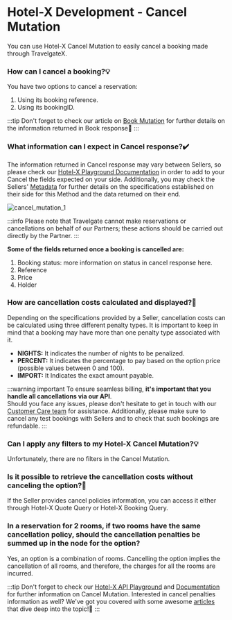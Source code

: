 ﻿---
sidebar_position: 1
---

# Hotel-X Development - Cancel Mutation

You can use Hotel-X Cancel Mutation to easily cancel a booking made through TravelgateX.

### How can I cancel a booking?💡
You have two options to cancel a reservation:
1. Using its booking reference.
1. Using its bookingID.

:::tip
Don't forget to check our article on [Book Mutation](/kb/our-products/are-you-a-buyer/our-methods/booking-flow/book/hotel-x-development-book-mutation) for further details on the information returned in Book response🚀
:::

### What information can I expect in Cancel response?✔️
The information returned in Cancel response may vary between Sellers, so please check our [Hotel-X Playground Documentation](/playground) in order to add to your Cancel the fields expected on your side. Additionally, you may check the Sellers' [Metadata](/kb/our-products/are-you-a-buyer/our-methods/static-content/hotel-x-metadata-query) for further details on the specifications established on their side for this Method and the data returned on their end.

![cancel_mutation_1](https://storage.travelgate.com/kbase/cancel_mutation_1.jpg)

:::info
Please note that Travelgate cannot make reservations or cancellations on behalf of our Partners; these actions should be carried out directly by the Partner.
:::


**Some of the fields returned once a booking is cancelled are:**
1. Booking status: more information on status in cancel response here.
1. Reference
1. Price
1. Holder


### How are cancellation costs calculated and displayed?🔢
Depending on the specifications provided by a Seller, cancellation costs can be calculated using three different penalty types. It is important to keep in mind that a booking may have more than one penalty type associated with it.

- **NIGHTS:** It indicates the number of nights to be penalized.
- **PERCENT:** It indicates the percentage to pay based on the option price (possible values between 0 and 100).
- **IMPORT:** It Indicates the exact amount payable.

:::warning important
To ensure seamless billing, **it's important that you handle all cancellations via our API**.  
Should you face any issues, please don't hesitate to get in touch with our [Customer Care team](https://app.travelgatex.com/tickets) for assistance. Additionally, please make sure to cancel any test bookings with Sellers and to check that such bookings are refundable.
:::

### Can I apply any filters to my Hotel-X Cancel Mutation?💡
Unfortunately, there are no filters in the Cancel Mutation.

### Is it possible to retrieve the cancellation costs without canceling the option?🔎
If the Seller provides cancel policies information, you can access it either through Hotel-X Quote Query or Hotel-X Booking Query.

### In a reservation for 2 rooms, if two rooms have the same cancellation policy, should the cancellation penalties be summed up in the node for the option?  
Yes, an option is a combination of rooms. Cancelling the option implies the cancellation of all rooms, and therefore, the charges for all the rooms are incurred.
 
:::tip
Don't forget to check our [Hotel-X API Playground](/playground) and [Documentation](/docs/apis/for-buyers/hotel-x-pull-buyers-api/booking-management/cancel) for further information on Cancel Mutation. Interested in cancel penalties information as well? We've got you covered with some awesome [articles](/kb/faqs/faqs-cancel-policies/hotel-buyers-api-cancel-policies) that dive deep into the topic!🚀
:::
